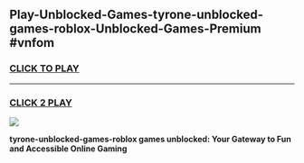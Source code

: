 
## Play-Unblocked-Games-tyrone-unblocked-games-roblox-Unblocked-Games-Premium #vnfom
<h3>
<a href="https://premium.freeplayer.one?title=tyrone-unblocked-games-roblox&ref=12M">CLICK TO PLAY</a></h3>
<hr>

<h3>
<a href="https://premium.freeplayer.one?title=tyrone-unblocked-games-roblox&ref=12M">CLICK 2 PLAY</a>
  
</h3>

<a href="https://premium.freeplayer.one?title=tyrone-unblocked-games-roblox&ref=12M"><img src="https://clearcache.store/games.png"></a>


**tyrone-unblocked-games-roblox games unblocked: Your Gateway to Fun and Accessible Online Gaming**

